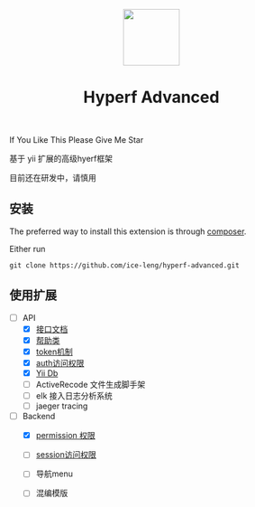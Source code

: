 <p align="center">
    <a href="https://hyperf.io/" target="_blank">
        <img src="https://hyperf.oss-cn-hangzhou.aliyuncs.com/hyperf.png" height="100px">
    </a>
    <h1 align="center">Hyperf Advanced</h1>
    <br>
</p>

If You Like This Please Give Me Star

基于 yii 扩展的高级hyerf框架

目前还在研发中，请慎用

安装
------------

The preferred way to install this extension is through [composer](http://getcomposer.org/download/).

Either run

```
git clone https://github.com/ice-leng/hyperf-advanced.git
```
使用扩展
--------------
 - [ ] API
    - [x] [接口文档](https://github.com/ice-leng/hyperf-swagger)
    - [x] [帮助类](https://github.com/ice-leng/hyperf-helper)
    - [x] [token机制](https://github.com/ice-leng/hyperf-jwt)
    - [x] [auth访问权限](https://github.com/ice-leng/hyperf-auth)
    - [x] [Yii Db](https://github.com/ice-leng/hyperf-yii-db)
    - [ ] ActiveRecode 文件生成脚手架
    - [ ] elk 接入日志分析系统
    - [ ] jaeger tracing 
 - [ ] Backend
    - [x] [permission 权限](https://github.com/ice-leng/hyperf-yii-rbac)
    - [ ] [session访问权限](https://github.com/ice-leng/hyperf-auth)
    - [ ] 导航menu
    - [ ] 混编模版




